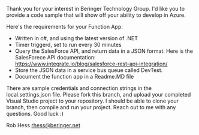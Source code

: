 Thank you for your interest in Beringer Technology Group.
I'd like you to provide a code sample that will show off your ability to develop in Azure.

Here's the requirements for your Function App:
- Written in c#, and using the latest version of .NET
- Timer triggerd, set to run every 30 minutes
- Query the SalesForce API, and return data in a JSON format.  Here is the SalesForece API documentation:  https://www.integrate.io/blog/salesforce-rest-api-integration/
- Store the JSON data in a service bus queue called DevTest.
- Document the function app in a Readme.MD file

There are sample credentials and connection strings in the local.settings.json file.
Please fork this branch, and upload your completed Visual Studio project to your repository.  I should be able to clone your branch, then compile and run your project.
Reach out to me with any questions.
Good luck :)

Rob Hess
rhess@beringer.net
